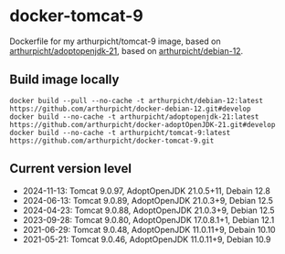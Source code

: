 # docker-tomcat-9

Dockerfile for my arthurpicht/tomcat-9 image, based on
[arthurpicht/adoptopenjdk-21](https://github.com/arthurpicht/docker-adoptOpenJDK-21), based on
[arthurpicht/debian-12](https://github.com/arthurpicht/docker-debian-12).

## Build image locally

    docker build --pull --no-cache -t arthurpicht/debian-12:latest https://github.com/arthurpicht/docker-debian-12.git#develop
    docker build --no-cache -t arthurpicht/adoptopenjdk-21:latest https://github.com/arthurpicht/docker-adoptOpenJDK-21.git#develop 
    docker build --no-cache -t arthurpicht/tomcat-9:latest https://github.com/arthurpicht/docker-tomcat-9.git

## Current version level

* 2024-11-13: Tomcat 9.0.97, AdoptOpenJDK 21.0.5+11, Debain 12.8
* 2024-06-13: Tomcat 9.0.89, AdoptOpenJDK 21.0.3+9, Debian 12.5
* 2024-04-23: Tomcat 9.0.88, AdoptOpenJDK 21.0.3+9, Debian 12.5
* 2023-09-28: Tomcat 9.0.80, AdoptOpenJDK 17.0.8.1+1, Debian 12.1
* 2021-06-29: Tomcat 9.0.48, AdoptOpenJDK 11.0.11+9, Debain 10.10
* 2021-05-21: Tomcat 9.0.46, AdoptOpenJDK 11.0.11+9, Debian 10.9




